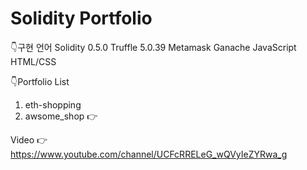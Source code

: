 # Solidity Portfolio

👇구현 언어
Solidity 0.5.0
Truffle 5.0.39
Metamask
Ganache
JavaScript
HTML/CSS

👇Portfolio List
1. eth-shopping
2. awsome_shop 👉

Video 👉 https://www.youtube.com/channel/UCFcRRELeG_wQVyIeZYRwa_g



